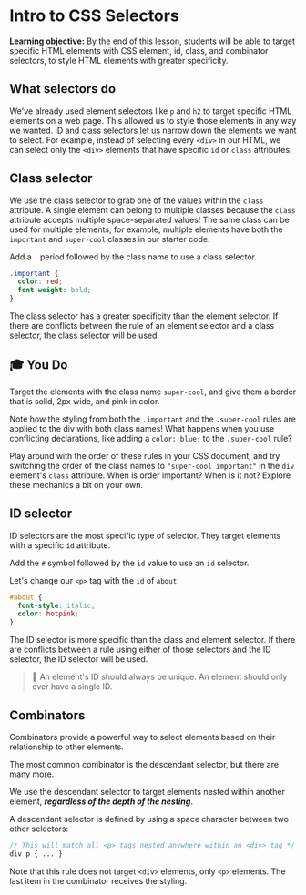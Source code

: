 <h1>
  <span class="headline">Intro to CSS</span>
  <span class="subhead">Selectors</span>
</h1>

**Learning objective:** By the end of this lesson, students will be able to target specific HTML elements with CSS element, id, class, and combinator selectors, to style HTML elements with greater specificity.

## What selectors do

We've already used element selectors like `p` and `h2` to target specific HTML elements on a web page. This allowed us to style those elements in any way we wanted. ID and class selectors let us narrow down the elements we want to select. For example, instead of selecting every `<div>` in our HTML, we can select only the `<div>` elements that have specific `id` or `class` attributes.

## Class selector

We use the class selector to grab one of the values within the `class` attribute. A single element can belong to multiple classes because the `class` attribute accepts multiple space-separated values! The same class can be used for multiple elements; for example, multiple elements have both the `important` and `super-cool` classes in our starter code.

Add a `.` period followed by the class name to use a class selector.

```css
.important {
  color: red;
  font-weight: bold;
}
```

The class selector has a greater specificity than the element selector. If there are conflicts between the rule of an element selector and a class selector, the class selector will be used.

## 🎓 You Do

Target the elements with the class name `super-cool`, and give them a border that is solid, 2px wide, and pink in color.

Note how the styling from both the `.important` and the `.super-cool` rules are applied to the div with both class names! What happens when you use conflicting declarations, like adding a `color: blue;` to the `.super-cool` rule?

Play around with the order of these rules in your CSS document, and try switching the order of the class names to `"super-cool important"` in the `div` element's `class` attribute. When is order important? When is it not? Explore these mechanics a bit on your own.

## ID selector

ID selectors are the most specific type of selector. They target elements with a specific `id` attribute.

Add the `#` symbol followed by the `id` value to use an `id` selector.

Let's change our `<p>` tag with the `id` of `about`:

```css
#about {
  font-style: italic;
  color: hotpink;
}
```

The ID selector is more specific than the class and element selector. If there are conflicts between a rule using either of those selectors and the ID selector, the ID selector will be used.

> 🚨 An element's ID should always be unique. An element should only ever have a single ID.

## Combinators

Combinators provide a powerful way to select elements based on their relationship to other elements.

The most common combinator is the descendant selector, but there are many more.

We use the descendant selector to target elements nested within another element, ***regardless of the depth of the nesting***.

A descendant selector is defined by using a space character between two other selectors:

```css
/* This will match all <p> tags nested anywhere within an <div> tag */
div p { ... }
```

Note that this rule does not target `<div>` elements, only `<p>` elements. The last item in the combinator receives the styling.
